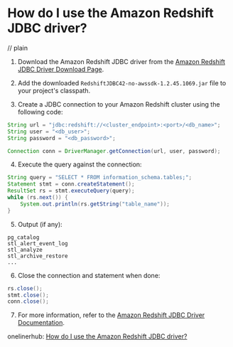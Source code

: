 # How do I use the Amazon Redshift JDBC driver?
// plain

1. Download the Amazon Redshift JDBC driver from the [Amazon Redshift JDBC Driver Download Page](https://docs.aws.amazon.com/redshift/latest/mgmt/configure-jdbc-connection.html).

2. Add the downloaded `RedshiftJDBC42-no-awssdk-1.2.45.1069.jar` file to your project's classpath.

3. Create a JDBC connection to your Amazon Redshift cluster using the following code:
```java
String url = "jdbc:redshift://<cluster_endpoint>:<port>/<db_name>";
String user = "<db_user>";
String password = "<db_password>";

Connection conn = DriverManager.getConnection(url, user, password);
```

4. Execute the query against the connection:
```java
String query = "SELECT * FROM information_schema.tables;";
Statement stmt = conn.createStatement();
ResultSet rs = stmt.executeQuery(query);
while (rs.next()) {
    System.out.println(rs.getString("table_name"));
}
```

5. Output (if any):
```
pg_catalog
stl_alert_event_log
stl_analyze
stl_archive_restore
...
```

6. Close the connection and statement when done:
```java
rs.close();
stmt.close();
conn.close();
```

7. For more information, refer to the [Amazon Redshift JDBC Driver Documentation](https://docs.aws.amazon.com/redshift/latest/mgmt/configure-jdbc-connection.html).

onelinerhub: [How do I use the Amazon Redshift JDBC driver?](https://onelinerhub.com/amazon-redshift/how-do-i-use-the-amazon-redshift-jdbc-driver)